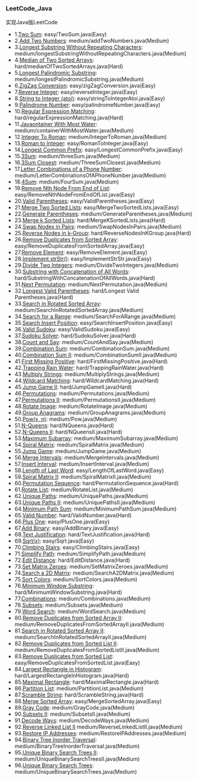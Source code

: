 ### LeetCode_Java
实现Java版LeetCode

* 1.[Two Sum](https://leetcode.com/problems/two-sum/): easy/TwoSum.java(Easy)
* 2.[Add Two Numbers](https://leetcode.com/problems/add-two-numbers/): medium/addTwoNumbers.java(Medium)
* 3.[Longest Substring Without Repeating Characters](https://leetcode.com/problems/longest-substring-without-repeating-characters/): medium/longestSubstringWithoutRepeatingCharacters.java(Medium)
* 4.[Median of Two Sorted Arrays](https://leetcode.com/problems/median-of-two-sorted-arrays/): hard/medianOfTwoSortedArrays.java(Hard)
* 5.[Longest Palindromic Substring](https://leetcode.com/problems/longest-palindromic-substring/): medium/longestPalindromicSubstring.java(Medium)
* 6.[ZigZag Conversion](https://leetcode.com/problems/zigzag-conversion/): easy/zigZagConversion.java(Easy)
* 7.[Reverse Integer](https://leetcode.com/problems/reverse-integer/): easy/reverseInteger.java(Easy)
* 8.[String to Integer (atoi)](https://leetcode.com/problems/string-to-integer-atoi/): easy/stringToIntegerAtoi.java(Easy)
* 9.[Palindrome Number](https://leetcode.com/problems/palindrome-number/): easy/palindromeNumber.java(Easy)
* 10.[Regular Expression Matching](https://leetcode.com/problems/regular-expression-matching/): hard/regularExpressionMatching.java(Hard)
* 11.[Javaontainer With Most Water](https://leetcode.com/problems/container-with-most-water/): medium/containerWithMostWater.java(Medium)
* 12.[Integer To Roman](https://leetcode.com/problems/integer-to-roman/): medium/IntegerToRoman.java(Medium)
* 13.[Roman to Integer](https://leetcode.com/problems/roman-to-integer/): easy/RomanToInteger.java(Easy)
* 14.[Longest Common Prefix](https://leetcode.com/problems/longest-common-prefix/): easy/LongestCommonPrefix.java(Easy)
* 15.[3Sum](https://oj.leetcode.com/problems/3sum/): medium/threeSum.java(Medium)
* 16.[3Sum Closest](https://leetcode.com/problems/3sum-closest/): medium/ThreeSumClosest.java(Medium)
* 17.[Letter Combinations of a Phone Number](https://leetcode.com/problems/letter-combinations-of-a-phone-number/): medium/LetterCombinationsOfAPhoneNumber.java(Medium)
* 18.[4Sum](https://leetcode.com/problems/4sum/): medium/FourSum.java(Medium)
* 19.[Remove Nth Node From End of List](https://leetcode.com/problems/remove-nth-node-from-end-of-list/): easy/RemoveNthNodeFromEndOfList.java(Easy)
* 20.[Valid Parentheses](https://leetcode.com/problems/valid-parentheses/): easy/ValidParentheses.java(Easy)
* 21.[Merge Two Sorted Lists](https://leetcode.com/problems/merge-two-sorted-lists/): easy/MergeTwoSortedLists.java(Easy)
* 22.[Generate Parentheses](https://leetcode.com/problems/generate-parentheses/): medium/GenerateParentheses.java(Medium)
* 23.[Merge k Sorted Lists](https://leetcode.com/problems/merge-k-sorted-lists/): hard/MergeKSortedLists.java(Hard)
* 24.[Swap Nodes in Pairs](https://leetcode.com/problems/swap-nodes-in-pairs/): medium/SwapNodesInPairs.java(Medium)
* 25.[Reverse Nodes in k-Group](https://leetcode.com/problems/reverse-nodes-in-k-group/): hard/ReverseNodesInKGroup.java(Hard)
* 26.[Remove Duplicates from Sorted Array](https://leetcode.com/problems/remove-duplicates-from-sorted-array/): easy/RemoveDuplicatesFromSortedArray.java(Easy)
* 27.[Remove Element](https://leetcode.com/problems/remove-element/): easy/RemoveElement.java(Easy)
* 28.[Implement strStr()](https://leetcode.com/problems/implement-strstr/): easy/ImplementStrStr.java(Easy)
* 29.[Divide Two Integers](https://leetcode.com/problems/divide-two-integers/): medium/DivideTwoIntegers.java(Medium)
* 30.[Substring with Concatenation of All Words](https://leetcode.com/problems/substring-with-concatenation-of-all-words/): hard/SubstringWithConcatenationOfAllWords.java(Hard)
* 31.[Next Permutation](https://leetcode.com/problems/next-permutation/): medium/NextPermutation.java(Medium)
* 32.[Longest Valid Parentheses](https://leetcode.com/problems/longest-valid-parentheses/): hard/Longest Valid Parentheses.java(Hard)
* 33.[Search in Rotated Sorted Array](https://leetcode.com/problems/search-in-rotated-sorted-array/): medium/SearchInRotatedSortedArray.java(Medium)
* 34.[Search for a Range](https://leetcode.com/problems/search-for-a-range/): medium/SearchForARange.java(Medium)
* 35.[Search Insert Position](https://oj.leetcode.com/problems/search-insert-position/): easy/SearchInsertPosition.java(Easy)
* 36.[Valid Sudoku](https://leetcode.com/problems/valid-sudoku/): easy/ValidSudoku.java(Easy)
* 37.[Sudoku Solver](https://leetcode.com/problems/sudoku-solver/): hard/SudokuSolver.java(Hard)
* 38.[Count and Say](https://leetcode.com/problems/count-and-say/): medium/CountAndSay.java(Medium)
* 39.[Combination Sum](https://leetcode.com/problems/combination-sum/): medium/CombinationSum.java(Medium)
* 40.[Combination Sum II](https://leetcode.com/problems/combination-sum-ii/): medium/CombinationSumII.java(Medium)
* 41.[First Missing Positive](https://leetcode.com/problems/first-missing-positive/): hard/FirstMissingPositive.java(Hard)
* 42.[Trapping Rain Water](https://leetcode.com/problems/trapping-rain-water/): hard/TrappingRainWater.java(Hard)
* 43.[Multiply Strings](https://leetcode.com/problems/multiply-strings/): medium/MultiplyStrings.java(Medium)
* 44.[Wildcard Matching](https://leetcode.com/problems/wildcard-matching/): hard/WildcardMatching.java(Hard)
* 45.[Jump Game II](https://leetcode.com/problems/jump-game-ii/): hard/JumpGameII.java(Hard)
* 46.[Permutations](https://leetcode.com/problems/permutations/): medium/Permutations.java(Medium)
* 47.[Permutations II](https://leetcode.com/problems/permutations-ii/): medium/PermutationsII.java(Medium)
* 48.[Rotate Image](https://leetcode.com/problems/rotate-image/): medium/RotateImage.java(Medium)
* 49.[Group Anagrams](https://leetcode.com/problems/anagrams/): medium/GroupAnagrams.java(Medium)
* 50.[Pow(x, n)](https://leetcode.com/problems/powx-n/): medium/Pow.java(Medium)
* 51.[N-Queens](https://leetcode.com/problems/n-queens/): hard/NQueens.java(Hard)
* 52.[N-Queens II](https://leetcode.com/problems/n-queens-ii/): hard/NQueensII.java(Hard)
* 53.[Maximum Subarray](https://leetcode.com/problems/maximum-subarray/): medium/MaximumSubarray.java(Medium)
* 54.[Spiral Matrix](https://leetcode.com/problems/spiral-matrix/): medium/SpiralMatrix.java(Medium)
* 55.[Jump Game](https://leetcode.com/problems/jump-game/): medium/JumpGame.java(Medium)
* 56.[Merge Intervals](https://leetcode.com/problems/merge-intervals/): medium/MergeIntervals.java(Medium)
* 57.[Insert Interval](https://leetcode.com/problems/insert-interval/): medium/InsertInterval.java(Medium)
* 58.[Length of Last Word](https://leetcode.com/problems/length-of-last-word/): easy/LengthOfLastWord.java(Easy)
* 59.[Spiral Matrix II](https://leetcode.com/problems/spiral-matrix-ii/): medium/SpiralMatrixII.java(Medium)
* 60.[Permutation Sequence](https://leetcode.com/problems/permutation-sequence/): hard/PermutationSequence.java(Hard)
* 61.[Rotate List](https://leetcode.com/problems/rotate-list/): medium/RotateList.java(Medium)
* 62.[Unique Paths](https://leetcode.com/problems/unique-paths/): medium/UniquePaths.java(Medium)
* 63.[Unique Paths II](https://leetcode.com/problems/unique-paths-ii/): medium/UniquePathsII.java(Medium)
* 64.[Minimum Path Sum](https://leetcode.com/problems/minimum-path-sum/): medium/MinimumPathSum.java(Medium)
* 65.[Valid Number](https://leetcode.com/problems/valid-number/): hard/ValidNumber.java(Hard)
* 66.[Plus One](https://leetcode.com/problems/plus-one/): easy/PlusOne.java(Easy)
* 67.[Add Binary](https://leetcode.com/problems/add-binary/): easy/AddBinary.java(Easy)
* 68.[Text Justification](https://leetcode.com/problems/text-justification/): hard/TextJustification.java(Hard)
* 69.[Sqrt(x)](https://leetcode.com/problems/sqrtx/): easy/Sqrt.java(Easy)
* 70.[Climbing Stairs](https://leetcode.com/problems/climbing-stairs/): easy/ClimbingStairs.java(Easy)
* 71.[Simplify Path](https://leetcode.com/problems/simplify-path/): medium/SimplifyPath.java(Medium)
* 72.[Edit Distance](https://leetcode.com/problems/edit-distance/): hard/EditDistance.java(Hard)
* 73.[Set Matrix Zeroes](https://leetcode.com/problems/set-matrix-zeroes/): medium/SetMatrixZeroes.java(Medium)
* 74.[Search a 2D Matrix](https://leetcode.com/problems/search-a-2d-matrix/): medium/SearchA2DMatrix.java(Medium)
* 75.[Sort Colors](https://leetcode.com/problems/sort-colors/): medium/SortColors.java(Medium)
* 76.[Minimum Window Substring](https://leetcode.com/problems/minimum-window-substring/): hard/MinimumWindowSubstring.java(Hard)
* 77.[Combinations](https://leetcode.com/problems/combinations/): medium/Combinations.java(Medium)
* 78.[Subsets](https://leetcode.com/problems/subsets/): medium/Subsets.java(Medium)
* 79.[Word Search](https://leetcode.com/problems/word-search/): medium/WordSearch.java(Medium)
* 80.[Remove Duplicates from Sorted Array II](https://leetcode.com/problems/remove-duplicates-from-sorted-array-ii/): medium/RemoveDuplicatesFromSortedArrayII.java(Medium)
* 81.[Search in Rotated Sorted Array II](https://leetcode.com/problems/search-in-rotated-sorted-array-ii/): medium/SearchInRotatedSortedArrayII.java(Medium)
* 82.[Remove Duplicates from Sorted List II](https://leetcode.com/problems/remove-duplicates-from-sorted-list-ii/): medium/RemoveDuplicatesFromSortedListII.java(Medium)
* 83.[Remove Duplicates from Sorted List](https://leetcode.com/problems/remove-duplicates-from-sorted-list/): easy/RemoveDuplicatesFromSortedList.java(Easy)
* 84.[Largest Rectangle in Histogram](https://leetcode.com/problems/largest-rectangle-in-histogram/): hard/LargestRectangleInHistogram.java(Hard)
* 85.[Maximal Rectangle](https://leetcode.com/problems/maximal-rectangle/): hard/MaximalRectangle.java(Hard)
* 86.[Partition List](https://leetcode.com/problems/partition-list/): medium/PartitionList.java(Medium)
* 87.[Scramble String](https://leetcode.com/problems/scramble-string/): hard/ScrambleString.java(Hard)
* 88.[Merge Sorted Array](https://leetcode.com/problems/merge-sorted-array/): easy/MergeSortedArray.java(Easy)
* 89.[Gray Code](https://leetcode.com/problems/gray-code/): medium/GrayCode.java(Medium)
* 90.[Subsets II](https://leetcode.com/problems/subsets-ii/): medium/SubsetsII.java(Medium)
* 91.[Decode Ways](https://leetcode.com/problems/decode-ways/): medium/DecodeWays.java(Medium)
* 92.[Reverse Linked List II](https://leetcode.com/problems/reverse-linked-list-ii/) medium/ReverseLinkedListII.java(Medium)
* 93.[Restore IP Addresses](https://leetcode.com/problems/restore-ip-addresses/): medium/RestoreIPAddresses.java(Medium)
* 94.[Binary Tree Inorder Traversal](https://leetcode.com/problems/binary-tree-inorder-traversal/): medium/BinaryTreeInorderTraversal.java(Medium)
* 95.[Unique Binary Search Trees II](https://oj.leetcode.com/problems/unique-binary-search-trees-ii/): medium/UniqueBinarySearchTreesII.java(Medium)
* 96.[Unique Binary Search Trees](https://oj.leetcode.com/problems/unique-binary-search-trees/): medium/UniqueBinarySearchTrees.java(Medium)
